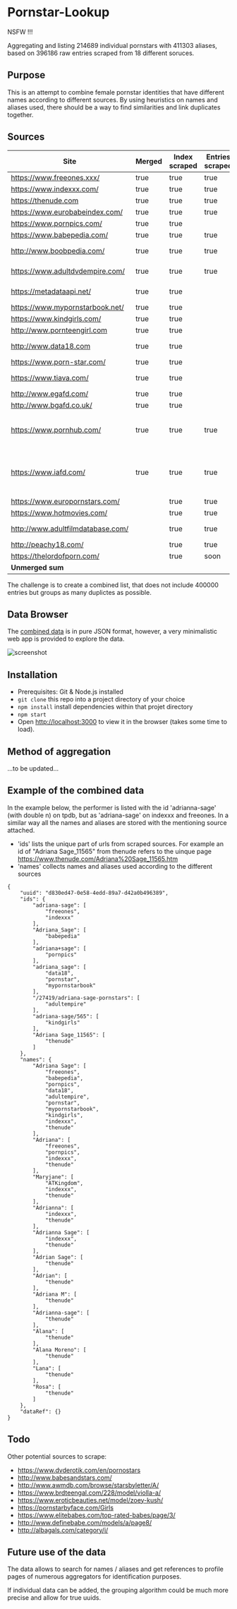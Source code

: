# Pornstar-Lookup

NSFW !!!

Aggregating and listing 214689 individual pornstars with 411303 aliases, based on 396186 raw entries scraped from 18 different soruces.

## Purpose
This is an attempt to combine female pornstar identities that have different names according to different sources. By using heuristics on names and aliases used, there should be a way to find similarities and link duplicates together.

## Sources 

| Site 						| Merged | Index scraped | Entries scraped | Entries | Names / Aliases | Bio / Data | X-References | Remark |
| ---- 								| ---- 	| ---- 	| ---- 	| -------:	| --------:	| ---- 	| ---- 	| ---- 	|
|https://www.freeones.xxx/ 			| true 	| true 	| true	| 50,315 	| 77,919 	| true 	|  		|		|
|https://www.indexxx.com/ 			| true 	| true 	| true	| 51,525 	| 85085 	| 	 	| true 	|		|
|https://thenude.com 				| true 	| true 	| true 	| 39,060 	| 96,193 	| true 	| true 	|		|
|https://www.eurobabeindex.com/ 	| true 	| true 	| true 	| 5,118 	| 25,318 	|  		| true 	| 		|
|https://www.pornpics.com/ 			| true 	| true 	|    	| 18,950 	| 37,469 	| 		|		|		|
|https://www.babepedia.com/ 		| true 	| true 	| true	| 29,952	| 59,331	| true	| true  | 		|
|http://www.boobpedia.com/ 			| true 	| true 	| true	| 10,851 	| 29,333	| true	| true	| pornstars only|
|https://www.adultdvdempire.com/	| true 	| true 	| true	| 11,282	| 19,242	| true	|		| female only	|
|https://metadataapi.net/			| true 	| true 	|    	| 18,981	| 18,981	|		|		| female only |
|https://www.mypornstarbook.net/	| true 	| true 	|    	| 3,687		| 3,687		|		|		|		|
|https://www.kindgirls.com/			| true 	| true 	|    	| 1,441		| 1,441		|		|		|		|
|http://www.pornteengirl.com		| true 	| true 	|    	| 5,574		| 5,574		|		|		|		|
|http://www.data18.com 				| true 	| true 	|    	| 12,438	| 12,438	|		|		| female only |
|https://www.porn-star.com/			| true 	| true 	|    	| 8,627		| 8,627		|		|		|		|
|https://www.tiava.com/ 			| true 	| true 	|    	| 13,947	| 13,947	|		|		| female only |
|http://www.egafd.com/				| true 	| true 	|    	| 13,780 	| 34,063	|		|		|		|
|http://www.bgafd.co.uk/ 			| true 	| true 	|    	| 2,733 	| 6,661		|		|		|		| 
|https://www.pornhub.com/			| true 	| true 	| true	| 14,841	| 36,407	| true	| 		| female only, pornstars only |
|https://www.iafd.com/ 				| true 	| true 	| true	| 83,326	| 144,425	| true	| 		| female only with debut from 1990 on |
|https://www.europornstars.com/ 	| 		| true 	| true	| 5,549		| 11,602	| true	|		|		|
|https://www.hotmovies.com/ 		| 	 	| true 	| true	| 19,979 	| 28,315	| true	|		|		|
|http://www.adultfilmdatabase.com/ 	|	 	| true 	| true	| 7,800		| 25,906	| true	| hardly| female only |
|http://peachy18.com/ 				| 		| true 	| true	| 42,671	| 45,527	| 		| true	| 		|
|https://thelordofporn.com/ 		| 		| true 	| soon	| 1,646		| 3,874		| true	| true	| 		|
| **Unmerged sum**					|		|		|		| **474,073** | **831,365** |	|		|		|


The challenge is to create a combined list, that does not include 400000 entries but groups as many duplictes as possible.

## Data Browser
The [combined data](/src/data/Pornstars.combined.json) is in pure JSON format, however, a very minimalistic web app is provided to explore the data.

![screenshot](/public/screenshot.jpg)

## Installation
- Prerequisites: Git & Node.js installed
- `git clone` this repo into a project directory of your choice
- `npm install` install dependencies within that projet directory
- `npm start`
- Open [http://localhost:3000](http://localhost:3000) to view it in the browser (takes some time to load).

## Method of aggregation
...to be updated...

## Example of the combined data
In the example below, the performer is listed with the id 'adrianna-sage' (with double n) on tpdb, but as 'adriana-sage' on indexxx and freeones. In a similar way all the names and aliases are stored with the mentioning source attached. 

- 'ids' lists the unique part of urls from scraped sources. For example an id of "Adriana Sage_11565" from thenude refers to the uinque page https://www.thenude.com/Adriana%20Sage_11565.htm
- 'names' collects names and aliases used according to the different sources

```
{
	"uuid": "d830ed47-0e58-4edd-89a7-d42a0b496389",
	"ids": {
		"adriana-sage": [
			"freeones",
			"indexxx"
		],
		"Adriana_Sage": [
			"babepedia"
		],
		"adriana+sage": [
			"pornpics"
		],
		"adriana_sage": [
			"data18",
			"pornstar",
			"mypornstarbook"
		],
		"/27419/adriana-sage-pornstars": [
			"adultempire"
		],
		"adriana-sage/565": [
			"kindgirls"
		],
		"Adriana Sage_11565": [
			"thenude"
		]
	},
	"names": {
		"Adriana Sage": [
			"freeones",
			"babepedia",
			"pornpics",
			"data18",
			"adultempire",
			"pornstar",
			"mypornstarbook",
			"kindgirls",
			"indexxx",
			"thenude"
		],
		"Adriana": [
			"freeones",
			"pornpics",
			"indexxx",
			"thenude"
		],
		"Maryjane": [
			"ATKingdom",
			"indexxx",
			"thenude"
		],
		"Adrianna": [
			"indexxx",
			"thenude"
		],
		"Adrianna Sage": [
			"indexxx",
			"thenude"
		],
		"Adrian Sage": [
			"thenude"
		],
		"Adrian": [
			"thenude"
		],
		"Adriana M": [
			"thenude"
		],
		"Adrianna-sage": [
			"thenude"
		],
		"Alana": [
			"thenude"
		],
		"Alana Moreno": [
			"thenude"
		],
		"Lana": [
			"thenude"
		],
		"Rosa": [
			"thenude"
		]
	},
	"dataRef": {}
}
```

## Todo

Other potential sources to scrape:
- https://www.dvderotik.com/en/pornostars
- http://www.babesandstars.com/
- http://www.awmdb.com/browse/starsbyletter/A/
- https://www.brdteengal.com/228/model/violla-a/
- https://www.eroticbeauties.net/model/zoey-kush/
- https://pornstarbyface.com/Girls
- https://www.elitebabes.com/top-rated-babes/page/3/
- http://www.definebabe.com/models/a/page8/
- http://albagals.com/category/i/


## Future use of the data
The data allows to search for names / aliases and get references to profile pages of numerous aggregators for identification purposes.

If individual data can be added, the grouping algorithm could be much more precise and allow for true uuids.
